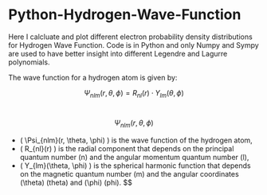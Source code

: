 # Python-Hydrogen-Wave-Function
Here I calcluate and plot different electron probability density distributions for Hydrogen Wave Function. Code is in Python and only Numpy and Sympy are used to have better insight into different Legendre and Lagurre polynomials.<br />

The wave function for a hydrogen atom is given by:

$$\Psi_{nlm}(r, \theta, \phi) = R_{nl}(r) \cdot Y_{lm}(\theta, \phi)$$
<br />

$$\Psi_{nlm}(r, \theta, \phi)$$

- \( \Psi_{nlm}(r, \theta, \phi) \) is the wave function of the hydrogen atom,
- \( R_{nl}(r) \) is the radial component that depends on the principal quantum number \(n\) and the angular momentum quantum number \(l\),
- \( Y_{lm}(\theta, \phi) \) is the spherical harmonic function that depends on the magnetic quantum number \(m\) and the angular coordinates \(\theta\) (theta) and \(\phi\) (phi).
$$
